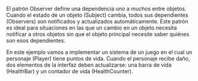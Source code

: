 El patrón Observer define una dependencia uno a muchos entre objetos. Cuando el estado de un objeto (Subject) cambia, todos sus dependientes (Observers) son notificados y actualizados automáticamente.
Este patrón es ideal para situaciones en las que un cambio en un objeto necesita notificar a otros objetos sin que el objeto principal necesite saber quiénes son esos dependientes.

En este ejemplo vamos a implementar un sistema de un juego en el cual un personaje (Player) tiene puntos de vida. Cuando el personaje recibe daño, dos elementos de la interfaz deben actualizarse: una barra de vida (HealthBar) y un contador de vida (HealthCounter).

